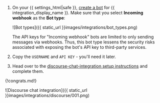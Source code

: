 1.  On your {{ settings_html|safe }},
    [create a bot](/help/add-a-bot-or-integration) for
    {{ integration_display_name }}. Make sure that you select
    **Incoming webhook** as the **Bot type**:

    ![Bot types]({{ static_url }}images/integrations/bot_types.png)

    The API keys for "Incoming webhook" bots are limited to only
    sending messages via webhooks. Thus, this bot type lessens
    the security risks associated with exposing the bot's API
    key to third-party services.

1.  Copy the `USERNAME` and `API KEY` - you'll need it later.

1.  Head over to the
    [discourse-chat-integration setup instructions](https://meta.discourse.org/t/68501)
    and complete them.

{!congrats.md!}

![Discourse chat integration]({{ static_url }}images/integrations/discourse/001.png)
